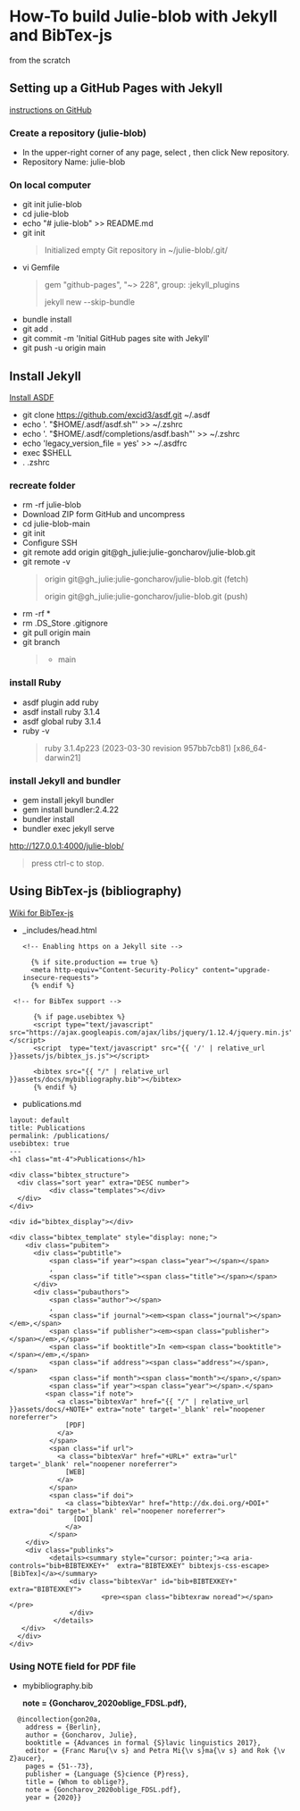 # How-To build Julie-blob with Jekyll and BibTex-js		
from the scratch

## Setting up a GitHub Pages with Jekyll

[instructions on GitHub](https://docs.github.com/en/pages/setting-up-a-github-pages-site-with-jekyll)

### Create a repository (julie-blob)

* In the upper-right corner of any page, select , then click New repository.
* Repository Name: julie-blob

### On local computer

* git init julie-blob
* cd julie-blob
* echo "# julie-blob" >> README.md
* git init
  >Initialized empty Git repository in ~/julie-blob/.git/
* vi Gemfile
  >gem "github-pages", "~> 228", group: :jekyll_plugins
  >
  >jekyll new --skip-bundle
* bundle install
* git add .
* git commit -m 'Initial GitHub pages site with Jekyll'
* git push -u origin main

## Install Jekyll

[Install ASDF]( https://asdf-vm.com/guide/getting-started.html )	

* git clone https://github.com/excid3/asdf.git ~/.asdf		
* echo '. "$HOME/.asdf/asdf.sh"' >> ~/.zshrc		
* echo '. "$HOME/.asdf/completions/asdf.bash"' >> ~/.zshrc		
* echo 'legacy_version_file = yes' >> ~/.asdfrc
* exec $SHELL
* . .zshrc
### recreate folder  
* rm -rf julie-blob
* Download ZIP form GitHub and uncompress		
* cd julie-blob-main		
* git init
* Configure SSH	
* git remote add origin git@gh_julie:julie-goncharov/julie-blob.git		
* git remote -v		
	>origin git@gh_julie:julie-goncharov/julie-blob.git (fetch)
 	>	
	>origin git@gh_julie:julie-goncharov/julie-blob.git (push)	
* rm -rf *		
* rm .DS_Store .gitignore		
* git pull origin main		
* git branch		
	>* main	
### install Ruby		
* asdf plugin add ruby		
* asdf install ruby 3.1.4		
* asdf global ruby 3.1.4		
* ruby -v		
	>ruby 3.1.4p223 (2023-03-30 revision 957bb7cb81) [x86_64-darwin21]
### install Jekyll and bundler
* gem install jekyll bundler		
* gem install bundler:2.4.22		
* bundler install		
* bundler exec jekyll serve
   
http://127.0.0.1:4000/julie-blob/
  >press ctrl-c to stop.  

## Using BibTex-js (bibliography)

[Wiki for BibTex-js](https://github.com/pcooksey/bibtex-js/wiki)

* _includes/head.html
  
  ```<!-- Enabling https on a Jekyll site -->```
  
        {% if site.production == true %}
        <meta http-equiv="Content-Security-Policy" content="upgrade-insecure-requests">
        {% endif %}
 ``` <!-- for BibTex support -->```

          {% if page.usebibtex %}
          <script type="text/javascript" src="https://ajax.googleapis.com/ajax/libs/jquery/1.12.4/jquery.min.js"></script>
          <script  type="text/javascript" src="{{ '/' | relative_url }}assets/js/bibtex_js.js"></script>

          <bibtex src="{{ "/" | relative_url }}assets/docs/mybibliography.bib"></bibtex>
          {% endif %}

* publications.md
```  ---
layout: default
title: Publications
permalink: /publications/
usebibtex: true
---
<h1 class="mt-4">Publications</h1>

<div class="bibtex_structure">
  <div class="sort year" extra="DESC number">
          <div class="templates"></div>
  </div>
</div>

<div id="bibtex_display"></div>

<div class="bibtex_template" style="display: none;">
    <div class="pubitem">
      <div class="pubtitle">
          <span class="if year"><span class="year"></span></span>
          ,
          <span class="if title"><span class="title"></span></span>
      </div>
      <div class="pubauthors">
          <span class="author"></span>
          ,
          <span class="if journal"><em><span class="journal"></span></em>,</span>
          <span class="if publisher"><em><span class="publisher"></span></em>,</span>
          <span class="if booktitle">In <em><span class="booktitle"></span></em>,</span>
          <span class="if address"><span class="address"></span>,</span>
          <span class="if month"><span class="month"></span>,</span>
          <span class="if year"><span class="year"></span>.</span>
         <span class="if note">
            <a class="bibtexVar" href="{{ "/" | relative_url }}assets/docs/+NOTE+" extra="note" target='_blank' rel="noopener noreferrer">
              [PDF]
            </a>
          </span>
          <span class="if url">
            <a class="bibtexVar" href="+URL+" extra="url" target='_blank' rel="noopener noreferrer">
              [WEB]
            </a>
          </span>
          <span class="if doi">
              <a class="bibtexVar" href="http://dx.doi.org/+DOI+" extra="doi" target='_blank' rel="noopener noreferrer">
                [DOI]
              </a>
          </span>
    </div>
    <div class="publinks">
          <details><summary style="cursor: pointer;"><a aria-controls="bib+BIBTEXKEY+"  extra="BIBTEXKEY" bibtexjs-css-escape>[BibTex]</a></summary>
               <div class="bibtexVar" id="bib+BIBTEXKEY+" extra="BIBTEXKEY">
                       <pre><span class="bibtexraw noread"></span></pre>
               </div>
           </details>
   </div>	
  </div>
</div>
```
### Using NOTE field for PDF file

*  mybibliography.bib
  
  	**note = {Goncharov_2020oblige_FDSL.pdf},**

```
  @incollection{gon20a,	
	address = {Berlin},
	author = {Goncharov, Julie},
	booktitle = {Advances in formal {S}lavic linguistics 2017},
	editor = {Franc Maru{\v s} and Petra Mi{\v s}ma{\v s} and Rok {\v Z}aucer},
	pages = {51--73},
	publisher = {Language {S}cience {P}ress},
	title = {Whom to oblige?},
	note = {Goncharov_2020oblige_FDSL.pdf},
 	year = {2020}}
```
